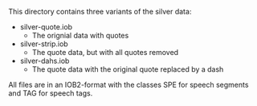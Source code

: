 This directory contains three variants of the silver data:
* silver-quote.iob
  * The orignial data with quotes
* silver-strip.iob 
  * The quote data, but with all quotes removed
* silver-dahs.iob
  * The quote data with the original quote replaced by a dash
 
All files are in an IOB2-format with the classes SPE for speech segments and TAG for speech tags. 
